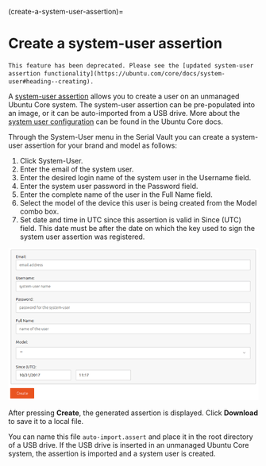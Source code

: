 (create-a-system-user-assertion)=
# Create a system-user assertion

```{note}
This feature has been deprecated. Please see the [updated system-user assertion functionality](https://ubuntu.com/core/docs/system-user#heading--creating).
```

A [system-user assertion](https://ubuntu.com/core/docs/reference/assertions/system-user) allows you to create a user on an unmanaged Ubuntu Core system. The system-user assertion can be pre-populated into an image, or it can be auto-imported from a USB drive. More about the [system user configuration](https://ubuntu.com/core/docs/system-user) can be found in the Ubuntu Core docs.

Through the System-User menu in the Serial Vault you can create a system-user assertion for your brand and model as follows:

1. Click System-User.
2. Enter the email of the system user.
3. Enter the desired login name of the system user in the Username field.
4. Enter the system user password in the Password field.
5. Enter the complete name of the user in the Full Name field.
6. Select the model of the device this user is being created from the Model combo box.
7. Set date and time in UTC since this assertion is valid in Since (UTC) field. This date must be after the date on which the key used to sign the system user assertion was registered.

![system user assertion form|690x420](/images/create-system-user-assertion.png) 

After pressing **Create**, the generated assertion is displayed. Click **Download** to save it to a local file.

You can name this file ```auto-import.assert``` and place it in the root directory of a USB drive. If the USB drive is inserted in an unmanaged Ubuntu Core system, the assertion is imported and a system user is created.
